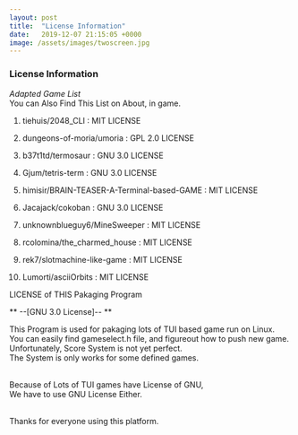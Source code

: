 ```yaml
---
layout: post
title:  "License Information"
date:   2019-12-07 21:15:05 +0000
image: /assets/images/twoscreen.jpg
---
```


### License Information

*Adapted Game List*
<br>You can Also Find This List on About, in game.


1. tiehuis/2048_CLI 
: MIT LICENSE

2. dungeons-of-moria/umoria 
: GPL 2.0 LICENSE

3. b37t1td/termosaur 
: GNU 3.0 LICENSE

4. Gjum/tetris-term 
: GNU 3.0 LICENSE

5. himisir/BRAIN-TEASER-A-Terminal-based-GAME 
: MIT LICENSE

6. Jacajack/cokoban	
: GNU 3.0 LICENSE

7. unknownblueguy6/MineSweeper 
: MIT LICENSE

8. rcolomina/the_charmed_house 
: MIT LICENSE

9. rek7/slotmachine-like-game 
: MIT LICENSE

10. Lumorti/asciiOrbits 
: MIT LICENSE


LICENSE of THIS Pakaging Program

**  --[GNU 3.0 License]-- **

 This Program is used for pakaging lots of TUI based game run on Linux.<br>
 You can easily find gameselect.h file, and figureout how to push new game.<br>
 Unfortunately, Score System is not yet perfect.<br>
 The System is only works for some defined games.<br><br>

 Because of Lots of TUI games have License of GNU,<br>
 We have to use GNU License Either.<br><br>

 Thanks for everyone using this platform.<br>


